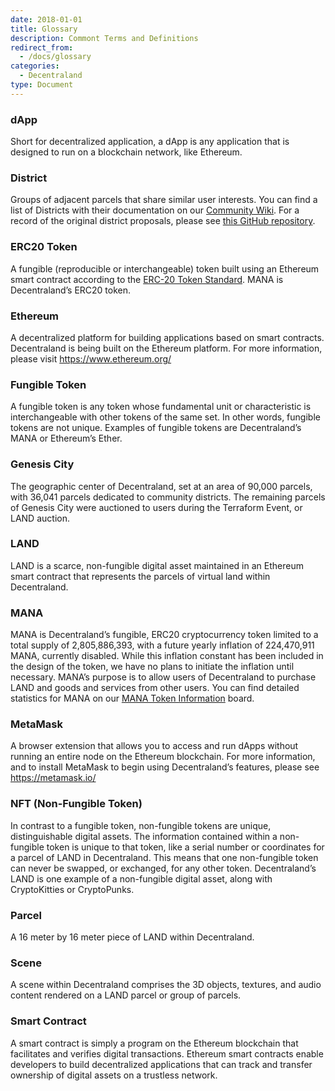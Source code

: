 ```yaml
---
date: 2018-01-01
title: Glossary
description: Commont Terms and Definitions
redirect_from:
  - /docs/glossary
categories:
  - Decentraland
type: Document
---
```


### dApp

Short for decentralized application, a dApp is any application that is designed to run on a blockchain network, like Ethereum.

### District

Groups of adjacent parcels that share similar user interests. You can find a list of Districts with their documentation on our [Community Wiki](https://wiki.decentraland.org/index.php?title=About_Districts). For a record of the original district proposals, please see [this GitHub repository](https://github.com/decentraland/districts).

### ERC20 Token

A fungible (reproducible or interchangeable) token built using an Ethereum smart contract according to the [ERC-20 Token Standard](https://github.com/ethereum/EIPs/blob/master/EIPS/eip-20-token-standard.md). MANA is Decentraland’s ERC20 token.

### Ethereum

A decentralized platform for building applications based on smart contracts. Decentraland is being built on the Ethereum platform. For more information, please visit https://www.ethereum.org/

### Fungible Token

A fungible token is any token whose fundamental unit or characteristic is interchangeable with other tokens of the same set. In other words, fungible tokens are not unique. Examples of fungible tokens are Decentraland’s MANA or Ethereum’s Ether.

### Genesis City

The geographic center of Decentraland, set at an area of 90,000 parcels, with 36,041 parcels dedicated to community districts. The remaining parcels of Genesis City were auctioned to users during the Terraform Event, or LAND auction.

### LAND

LAND is a scarce, non-fungible digital asset maintained in an Ethereum smart contract that represents the parcels of virtual land within Decentraland.

### MANA

MANA is Decentraland’s fungible, ERC20 cryptocurrency token limited to a total supply of 2,805,886,393, with a future yearly inflation of 224,470,911 MANA, currently disabled. While this inflation constant has been included in the design of the token, we have no plans to initiate the inflation until necessary. MANA’s purpose is to allow users of Decentraland to purchase LAND and goods and services from other users. You can find detailed statistics for MANA on our [MANA Token Information](https://transparency.decentraland.org/) board.

### MetaMask

A browser extension that allows you to access and run dApps without running an entire node on the Ethereum blockchain. For more information, and to install MetaMask to begin using Decentraland’s features, please see https://metamask.io/

### NFT (Non-Fungible Token)

In contrast to a fungible token, non-fungible tokens are unique, distinguishable digital assets. The information contained within a non-fungible token is unique to that token, like a serial number or coordinates for a parcel of LAND in Decentraland. This means that one non-fungible token can never be swapped, or exchanged, for any other token. Decentraland’s LAND is one example of a non-fungible digital asset, along with CryptoKitties or CryptoPunks.

### Parcel

A 16 meter by 16 meter piece of LAND within Decentraland.

### Scene

A scene within Decentraland comprises the 3D objects, textures, and audio content rendered on a LAND parcel or group of parcels.

### Smart Contract

A smart contract is simply a program on the Ethereum blockchain that facilitates and verifies digital transactions. Ethereum smart contracts enable developers to build decentralized applications that can track and transfer ownership of digital assets on a trustless network.
